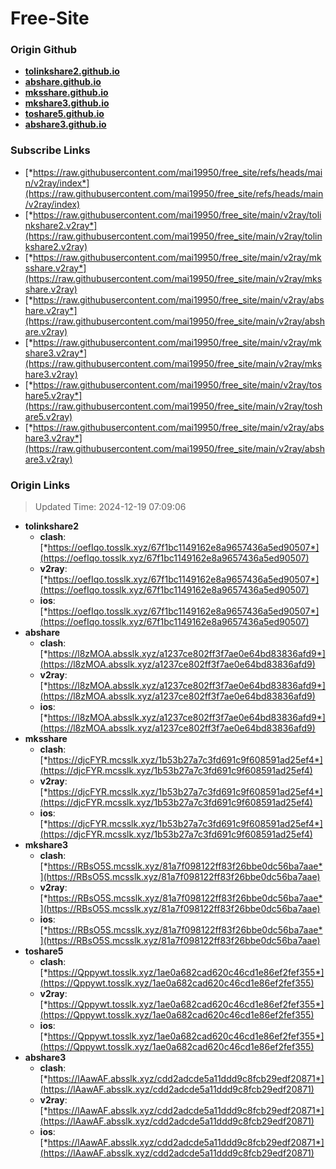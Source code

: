 # Free-Site

### Origin Github

- [**tolinkshare2.github.io**](https://github.com/tolinkshare2/tolinkshare2.github.io)
- [**abshare.github.io**](https://github.com/abshare/abshare.github.io)
- [**mksshare.github.io**](https://github.com/mksshare/mksshare.github.io)
- [**mkshare3.github.io**](https://github.com/mkshare3/mkshare3.github.io)
- [**toshare5.github.io**](https://github.com/toshare5/toshare5.github.io)
- [**abshare3.github.io**](https://github.com/abshare3/abshare3.github.io)

### Subscribe Links

- [*https://raw.githubusercontent.com/mai19950/free_site/refs/heads/main/v2ray/index*](https://raw.githubusercontent.com/mai19950/free_site/refs/heads/main/v2ray/index)
- [*https://raw.githubusercontent.com/mai19950/free_site/main/v2ray/tolinkshare2.v2ray*](https://raw.githubusercontent.com/mai19950/free_site/main/v2ray/tolinkshare2.v2ray)
- [*https://raw.githubusercontent.com/mai19950/free_site/main/v2ray/mksshare.v2ray*](https://raw.githubusercontent.com/mai19950/free_site/main/v2ray/mksshare.v2ray)
- [*https://raw.githubusercontent.com/mai19950/free_site/main/v2ray/abshare.v2ray*](https://raw.githubusercontent.com/mai19950/free_site/main/v2ray/abshare.v2ray)
- [*https://raw.githubusercontent.com/mai19950/free_site/main/v2ray/mkshare3.v2ray*](https://raw.githubusercontent.com/mai19950/free_site/main/v2ray/mkshare3.v2ray)
- [*https://raw.githubusercontent.com/mai19950/free_site/main/v2ray/toshare5.v2ray*](https://raw.githubusercontent.com/mai19950/free_site/main/v2ray/toshare5.v2ray)
- [*https://raw.githubusercontent.com/mai19950/free_site/main/v2ray/abshare3.v2ray*](https://raw.githubusercontent.com/mai19950/free_site/main/v2ray/abshare3.v2ray)

### Origin Links

> Updated Time: 2024-12-19 07:09:06

- **tolinkshare2**
  - **clash**: [*https://oefIqo.tosslk.xyz/67f1bc1149162e8a9657436a5ed90507*](https://oefIqo.tosslk.xyz/67f1bc1149162e8a9657436a5ed90507)
  - **v2ray**: [*https://oefIqo.tosslk.xyz/67f1bc1149162e8a9657436a5ed90507*](https://oefIqo.tosslk.xyz/67f1bc1149162e8a9657436a5ed90507)
  - **ios**: [*https://oefIqo.tosslk.xyz/67f1bc1149162e8a9657436a5ed90507*](https://oefIqo.tosslk.xyz/67f1bc1149162e8a9657436a5ed90507)
- **abshare**
  - **clash**: [*https://l8zMOA.absslk.xyz/a1237ce802ff3f7ae0e64bd83836afd9*](https://l8zMOA.absslk.xyz/a1237ce802ff3f7ae0e64bd83836afd9)
  - **v2ray**: [*https://l8zMOA.absslk.xyz/a1237ce802ff3f7ae0e64bd83836afd9*](https://l8zMOA.absslk.xyz/a1237ce802ff3f7ae0e64bd83836afd9)
  - **ios**: [*https://l8zMOA.absslk.xyz/a1237ce802ff3f7ae0e64bd83836afd9*](https://l8zMOA.absslk.xyz/a1237ce802ff3f7ae0e64bd83836afd9)
- **mksshare**
  - **clash**: [*https://djcFYR.mcsslk.xyz/1b53b27a7c3fd691c9f608591ad25ef4*](https://djcFYR.mcsslk.xyz/1b53b27a7c3fd691c9f608591ad25ef4)
  - **v2ray**: [*https://djcFYR.mcsslk.xyz/1b53b27a7c3fd691c9f608591ad25ef4*](https://djcFYR.mcsslk.xyz/1b53b27a7c3fd691c9f608591ad25ef4)
  - **ios**: [*https://djcFYR.mcsslk.xyz/1b53b27a7c3fd691c9f608591ad25ef4*](https://djcFYR.mcsslk.xyz/1b53b27a7c3fd691c9f608591ad25ef4)
- **mkshare3**
  - **clash**: [*https://RBsO5S.mcsslk.xyz/81a7f098122ff83f26bbe0dc56ba7aae*](https://RBsO5S.mcsslk.xyz/81a7f098122ff83f26bbe0dc56ba7aae)
  - **v2ray**: [*https://RBsO5S.mcsslk.xyz/81a7f098122ff83f26bbe0dc56ba7aae*](https://RBsO5S.mcsslk.xyz/81a7f098122ff83f26bbe0dc56ba7aae)
  - **ios**: [*https://RBsO5S.mcsslk.xyz/81a7f098122ff83f26bbe0dc56ba7aae*](https://RBsO5S.mcsslk.xyz/81a7f098122ff83f26bbe0dc56ba7aae)
- **toshare5**
  - **clash**: [*https://Qppywt.tosslk.xyz/1ae0a682cad620c46cd1e86ef2fef355*](https://Qppywt.tosslk.xyz/1ae0a682cad620c46cd1e86ef2fef355)
  - **v2ray**: [*https://Qppywt.tosslk.xyz/1ae0a682cad620c46cd1e86ef2fef355*](https://Qppywt.tosslk.xyz/1ae0a682cad620c46cd1e86ef2fef355)
  - **ios**: [*https://Qppywt.tosslk.xyz/1ae0a682cad620c46cd1e86ef2fef355*](https://Qppywt.tosslk.xyz/1ae0a682cad620c46cd1e86ef2fef355)
- **abshare3**
  - **clash**: [*https://lAawAF.absslk.xyz/cdd2adcde5a11ddd9c8fcb29edf20871*](https://lAawAF.absslk.xyz/cdd2adcde5a11ddd9c8fcb29edf20871)
  - **v2ray**: [*https://lAawAF.absslk.xyz/cdd2adcde5a11ddd9c8fcb29edf20871*](https://lAawAF.absslk.xyz/cdd2adcde5a11ddd9c8fcb29edf20871)
  - **ios**: [*https://lAawAF.absslk.xyz/cdd2adcde5a11ddd9c8fcb29edf20871*](https://lAawAF.absslk.xyz/cdd2adcde5a11ddd9c8fcb29edf20871)
